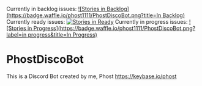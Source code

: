 Currently in backlog issues: [![Stories in Backlog](https://badge.waffle.io/phost1111/PhostDiscoBot.png?title=In Backlog)](http://waffle.io/phost1111/PhostDiscoBot)
Currently ready issues: [![Stories in Ready](https://badge.waffle.io/phost1111/PhostDiscoBot.png?label=ready&title=Ready)](http://waffle.io/phost1111/PhostDiscoBot)
Currently in progress issues: [![Stories in Progress](https://badge.waffle.io/phost1111/PhostDiscoBot.png?label=in progress&title=In Progress)](http://waffle.io/phost1111/PhostDiscoBot)

# PhostDiscoBot
This is a Discord Bot created by me, Phost https://keybase.io/phost
